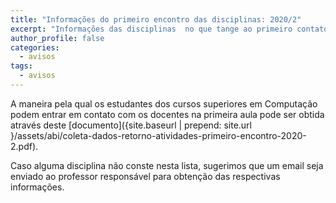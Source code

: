 ```yaml
---
title: "Informações do primeiro encontro das disciplinas: 2020/2" 
excerpt: "Informações das disciplinas  no que tange ao primeiro contato com as turmas."
author_profile: false
categories:
  - avisos
tags:
  - avisos
---
```


A maneira pela qual os estudantes dos cursos superiores em Computação podem entrar em contato com os docentes na primeira  aula pode ser obtida através deste [documento]({site.baseurl | prepend: site.url }/assets/abi/coleta-dados-retorno-atividades-primeiro-encontro-2020-2.pdf).

Caso alguma disciplina não conste nesta lista, sugerimos que um email seja enviado ao professor responsável para obtenção das respectivas informações.